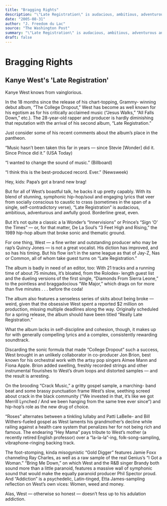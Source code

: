 ```yaml
---
title: "Bragging Rights"
description: "\"Late Registration\" is audacious, ambitious, adventurous and awfully good. But for all of West’s boastful talk, he backs it up pretty capably. With 21 tracks and a running time of about 75 minutes, it..."
date: "2005-08-31"
author: "J. Freedom du Lac"
source: "The Washington Post"
summary: "\"Late Registration\" is audacious, ambitious, adventurous and awfully good. But for all of West’s boastful talk, he backs it up pretty capably. With 21 tracks and a running time of about 75 minutes, it’s bloated, from the Rolodex length."
draft: false
---
```


# Bragging Rights

## Kanye West's 'Late Registration'

Kanye West knows from vainglorious.

In the 18 months since the release of his chart-topping, Grammy- winning debut album, “The College Dropout,” West has become as well known for his egotism as for his critically acclaimed music (“Jesus Walks,” “All Falls Down,” etc.). The 28-year-old rapper and producer is hardly diminishing that reputation with the arrival of his second album, “Late Registration.”

Just consider some of his recent comments about the album’s place in the pantheon.

“Music hasn’t been taken this far in years — since Stevie [Wonder] did it. Since Prince did it.” (USA Today)

“I wanted to change the sound of music.” (Billboard)

“I think this is the best-produced record. Ever.” (Newsweek)

Hey, kids: Papa’s got a brand new brag!

But for all of West’s boastful talk, he backs it up pretty capably. With its blend of stunning, symphonic hip-hop/soul and engaging lyrics that veer from socially conscious to caustic to crass (sometimes in the span of a single, self-contradictory verse), “Late Registration” is audacious, ambitious, adventurous and awfully good. Borderline great, even.

But it’s not quite a classic a la Wonder’s “Innervisions” or Prince’s “Sign ‘O’ the Times” — or, for that matter, De La Soul’s “3 Feet High and Rising,” the 1989 hip-hop album that broke sonic and thematic ground.

For one thing, West — a fine writer and outstanding producer who may be rap’s Quincy Jones — is not a great vocalist. His diction has improved, and so has his timing. But his flow isn’t in the same league as that of Jay-Z, Nas or Common, all of whom take guest turns on “Late Registration.”

The album is badly in need of an editor, too: With 21 tracks and a running time of about 75 minutes, it’s bloated, from the Rolodex- length guest list and the dueling versions of the first single, “Diamonds From Sierra Leone,” to the pointless and braggadocious “We Major,” which drags on for more than five minutes . . . before the coda!

The album also features a senseless series of skits about being broke — weird, given that the obsessive West spent a reported $2 million on production, missing multiple deadlines along the way. Originally scheduled for a spring release, the album should have been titled “Really Late Registration.”

What the album lacks in self-discipline and cohesion, though, it makes up for with generally compelling lyrics and a complex, consistently rewarding soundtrack.

Discarding the sonic formula that made “College Dropout” such a success, West brought in an unlikely collaborator in co-producer Jon Brion, best known for his orchestral work with the artsy pop singers Aimee Mann and Fiona Apple. Brion added swelling, freshly recorded strings and other instrumental flourishes to West’s drum loops and distorted samples — and the result is arresting.

On the brooding “Crack Music,” a gritty gospel sample, a marching- band beat and some brassy punctuation frame West’s slow, seething screed about crack in the black community (“We invested in that, it’s like we got Merrill Lynched / And we been hanging from the same tree ever since”) and hip-hop’s role as the new drug of choice.

“Roses” alternates between a tinkling lullaby and Patti LaBelle- and Bill Withers-fueled gospel as West laments his grandmother’s decline while railing against a health care system that penalizes her for not being rich and famous. The endearing “Hey Mama” pays tribute to West’s mother (a recently retired English professor) over a “la-la-la”-ing, folk-song-sampling, vibraphone-ringing backing track.

The foot-stomping, kinda misogynistic “Gold Digger” features Jamie Foxx channeling Ray Charles, as well as a raw sample of the real Genius’s “I Got a Woman.” “Bring Me Down,” on which West and the R&B singer Brandy both sound more than a little paranoid, features a massive wall of symphonic sound that would make the equally paranoid producer Phil Spector proud. And “Addiction” is a psychedelic, Latin-tinged, Etta James-sampling reflection on West’s own vices: Women, weed and money.

Alas, West — otherwise so honest — doesn’t fess up to his adulation addiction.
